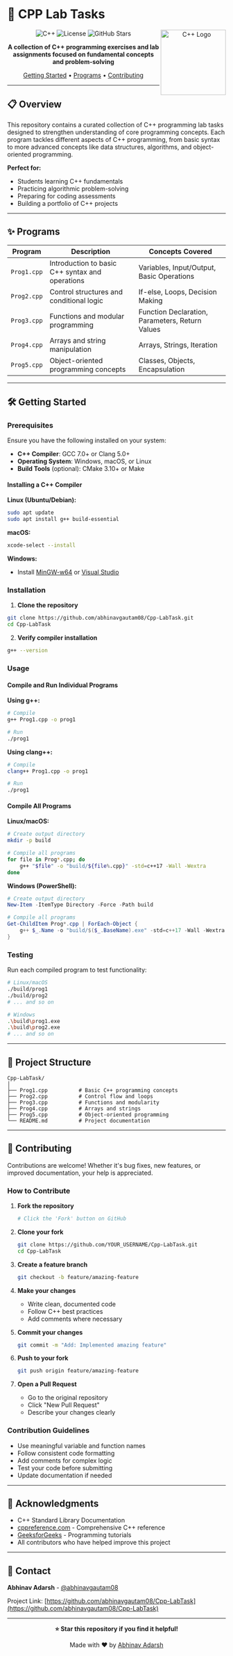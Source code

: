 # 🚀 CPP Lab Tasks

<div align="center">

<img src="https://upload.wikimedia.org/wikipedia/commons/thumb/1/18/ISO_C%2B%2B_Logo.svg/459px-ISO_C%2B%2B_Logo.svg.png?20170928190710" align="right" width="150px" alt="C++ Logo"/>

![C++](https://img.shields.io/badge/C++-00599C?style=for-the-badge&logo=c%2B%2B&logoColor=white)
![License](https://img.shields.io/badge/license-No%20License-red.svg?style=for-the-badge)
![GitHub Stars](https://img.shields.io/github/stars/abhinavgautam08/Cpp-LabTask?style=for-the-badge)

**A collection of C++ programming exercises and lab assignments focused on fundamental concepts and problem-solving**

[Getting Started](#-getting-started) • [Programs](#-programs) • [Contributing](#-contributing)

</div>

---

## 📋 Overview

This repository contains a curated collection of C++ programming lab tasks designed to strengthen understanding of core programming concepts. Each program tackles different aspects of C++ programming, from basic syntax to more advanced concepts like data structures, algorithms, and object-oriented programming.

**Perfect for:**
- Students learning C++ fundamentals
- Practicing algorithmic problem-solving
- Preparing for coding assessments
- Building a portfolio of C++ projects

---

## ✨ Programs

<table>
<thead>
<tr>
<th>Program</th>
<th>Description</th>
<th>Concepts Covered</th>
</tr>
</thead>
<tbody>
<tr>
<td><code>Prog1.cpp</code></td>
<td>Introduction to basic C++ syntax and operations</td>
<td>Variables, Input/Output, Basic Operations</td>
</tr>
<tr>
<td><code>Prog2.cpp</code></td>
<td>Control structures and conditional logic</td>
<td>If-else, Loops, Decision Making</td>
</tr>
<tr>
<td><code>Prog3.cpp</code></td>
<td>Functions and modular programming</td>
<td>Function Declaration, Parameters, Return Values</td>
</tr>
<tr>
<td><code>Prog4.cpp</code></td>
<td>Arrays and string manipulation</td>
<td>Arrays, Strings, Iteration</td>
</tr>
<tr>
<td><code>Prog5.cpp</code></td>
<td>Object-oriented programming concepts</td>
<td>Classes, Objects, Encapsulation</td>
</tr>
</tbody>
</table>

---

## 🛠️ Getting Started

### Prerequisites

Ensure you have the following installed on your system:

- **C++ Compiler**: GCC 7.0+ or Clang 5.0+
- **Operating System**: Windows, macOS, or Linux
- **Build Tools** (optional): CMake 3.10+ or Make

#### Installing a C++ Compiler

**Linux (Ubuntu/Debian):**
```bash
sudo apt update
sudo apt install g++ build-essential
```

**macOS:**
```bash
xcode-select --install
```

**Windows:**
- Install [MinGW-w64](https://www.mingw-w64.org/) or [Visual Studio](https://visualstudio.microsoft.com/)

### Installation

1. **Clone the repository**
```bash
git clone https://github.com/abhinavgautam08/Cpp-LabTask.git
cd Cpp-LabTask
```

2. **Verify compiler installation**
```bash
g++ --version
```

### Usage

#### Compile and Run Individual Programs

**Using g++:**
```bash
# Compile
g++ Prog1.cpp -o prog1

# Run
./prog1
```

**Using clang++:**
```bash
# Compile
clang++ Prog1.cpp -o prog1

# Run
./prog1
```

#### Compile All Programs

**Linux/macOS:**
```bash
# Create output directory
mkdir -p build

# Compile all programs
for file in Prog*.cpp; do
    g++ "$file" -o "build/${file%.cpp}" -std=c++17 -Wall -Wextra
done
```

**Windows (PowerShell):**
```powershell
# Create output directory
New-Item -ItemType Directory -Force -Path build

# Compile all programs
Get-ChildItem Prog*.cpp | ForEach-Object {
    g++ $_.Name -o "build/$($_.BaseName).exe" -std=c++17 -Wall -Wextra
}
```

### Testing

Run each compiled program to test functionality:

```bash
# Linux/macOS
./build/prog1
./build/prog2
# ... and so on

# Windows
.\build\prog1.exe
.\build\prog2.exe
# ... and so on
```

---

## 📁 Project Structure

```
Cpp-LabTask/
│
├── Prog1.cpp          # Basic C++ programming concepts
├── Prog2.cpp          # Control flow and loops
├── Prog3.cpp          # Functions and modularity
├── Prog4.cpp          # Arrays and strings
├── Prog5.cpp          # Object-oriented programming
└── README.md          # Project documentation
```

---

## 🤝 Contributing

Contributions are welcome! Whether it's bug fixes, new features, or improved documentation, your help is appreciated.

### How to Contribute

1. **Fork the repository**
   ```bash
   # Click the 'Fork' button on GitHub
   ```

2. **Clone your fork**
   ```bash
   git clone https://github.com/YOUR_USERNAME/Cpp-LabTask.git
   cd Cpp-LabTask
   ```

3. **Create a feature branch**
   ```bash
   git checkout -b feature/amazing-feature
   ```

4. **Make your changes**
   - Write clean, documented code
   - Follow C++ best practices
   - Add comments where necessary

5. **Commit your changes**
   ```bash
   git commit -m "Add: Implemented amazing feature"
   ```

6. **Push to your fork**
   ```bash
   git push origin feature/amazing-feature
   ```

7. **Open a Pull Request**
   - Go to the original repository
   - Click "New Pull Request"
   - Describe your changes clearly

### Contribution Guidelines

- Use meaningful variable and function names
- Follow consistent code formatting
- Add comments for complex logic
- Test your code before submitting
- Update documentation if needed

---

## 🙏 Acknowledgments

- C++ Standard Library Documentation
- [cppreference.com](https://en.cppreference.com/) - Comprehensive C++ reference
- [GeeksforGeeks](https://www.geeksforgeeks.org/) - Programming tutorials
- All contributors who have helped improve this project

---

## 📧 Contact

**Abhinav Adarsh** - [@abhinavgautam08](https://github.com/abhinavgautam08)

Project Link: [https://github.com/abhinavgautam08/Cpp-LabTask](https://github.com/abhinavgautam08/Cpp-LabTask)

---

<div align="center">

**⭐ Star this repository if you find it helpful!**

Made with ❤️ by [Abhinav Adarsh](https://github.com/abhinavgautam08)

</div>

